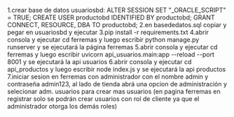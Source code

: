 1.crear base de datos usuariosbd:
ALTER SESSION SET "_ORACLE_SCRIPT" = TRUE;
CREATE USER productobd IDENTIFIED BY productobd;
GRANT CONNECT, RESOURCE, DBA TO productobd;
2.en basededatos.sql copiar y pegar en usuariosbd y ejecutar
3.pip install -r requirements.txt
4.abrir consola y ejecutar cd ferremas y luego escribir python manage.py runserver y se ejecutará la página ferremas
5.abrir consola y ejecutar cd ferremas y luego escribir uvicorn api_usuarios.main:app --reload --port 8001 y se ejecutará la api usuarios
6.abrir consola y ejecutar cd api_productos y luego escribir node index.js y se ejecutará la api productos
7.iniciar sesion en ferremas con administrador con el nombre admin y contraseña admin123, al lado de tienda abrá una opcion de administración y selecionar adm. usuarios para crear mas usuarios (en pagina ferremas en registrar solo se podrán crear usuarios con rol de cliente ya que el administrador otorga los demás roles)
